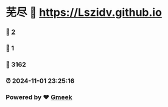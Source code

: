 # 芜尽 :link: https://Lszidv.github.io 
### :page_facing_up: [2](https://Lszidv.github.io/tag.html) 
### :speech_balloon: 1 
### :hibiscus: 3162 
### :alarm_clock: 2024-11-01 23:25:16 
### Powered by :heart: [Gmeek](https://github.com/Meekdai/Gmeek)
